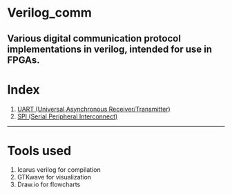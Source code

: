 # Verilog_comm
Various digital communication protocol implementations in verilog, intended for use in FPGAs.
---

# Index
1) [UART (Universal Asynchronous Receiver/Transmitter)](uart/uart.md)
2) [SPI (Serial Peripheral Interconnect)](spi/spi.md)

---

# Tools used

1) Icarus verilog for compilation
2) GTKwave for visualization
3) Draw.io for flowcharts

